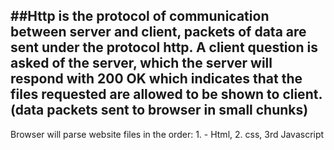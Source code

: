 ##Http is the protocol of communication between server and client, packets of data are sent under the protocol http. A client question is asked of the server, which the server will respond with 200 OK which indicates that the files requested are allowed to be shown to client. (data packets sent to browser in small chunks)
---
Browser will parse website files in the order: 1. - Html, 2. css<link>, 3rd Javascript<script>
You can find images to add to your website by copying the url into your website html
Javascript strings and indicated like so> let First = "Hello" | and Javascript numbers and made like this> let num = 5
Variables in Javascript and stored values under a name. Example let First = "hello" , The variable here is "First"
 --Variables are important because they allow us to store values with a place holder. 
  ********************************************************************************************************************
  1-- HTML attributes are values you can give to elements in html to configure how elements display and behave
  2 -- The anatomy of an html document is in this order: Header--Navbar--MainContent--Sidebar--Footer
  3 --- <article> tag defines self contained independant content in and html document,
  <section> tag defines sections of a document in an html document
  4 ---- A typical Website should include <doctype! html><header><body><main><footer><navbar><sidebar>
  5--- Meta data influences SEO by specifying what it hands out to the internet as marketing words and categories when others search for a specific site 
   6 ---- <meta> tag references other meta data related tags within the html document within itself
*******************************************************************************************************
 ** The first step in designing a website is defining your goals in the beggining, working backwards from that to how the website will help you get there, then arranging them in order from there.*** 
##The most important question to answer when designing a website is does and how does this accomplish my clients needs
+. You should use an <h1> element insted of a <span> element inorder to gain the attributes and customizability that inherently accompanies the <h1> tag over the <span> tag.
   
